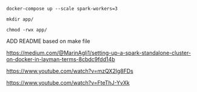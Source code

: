`docker-compose up --scale spark-workers=3`


`mkdir app/`

`chmod -rwx app/`


ADD README based on make file

https://medium.com/@MarinAgli1/setting-up-a-spark-standalone-cluster-on-docker-in-layman-terms-8cbdc9fdd14b

https://www.youtube.com/watch?v=mzQX2lg8FDs

https://www.youtube.com/watch?v=FteThJ-YvXk
